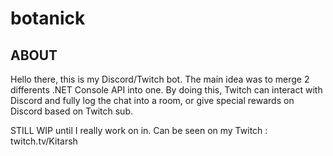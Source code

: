 # botanick

## ABOUT ##
Hello there, this is my Discord/Twitch bot. The main idea was to merge 2 differents .NET Console API into one. 
By doing this, Twitch can interact with Discord and fully log the chat into a room, or give special rewards on Discord based on Twitch sub.


STILL WIP until I really work on in. Can be seen on my Twitch : twitch.tv/Kitarsh
